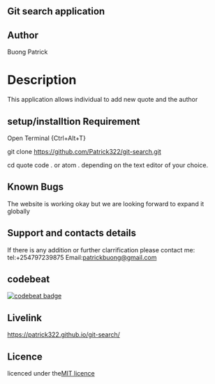 ## Git search application

## Author

Buong Patrick

# Description
This application allows individual to add new quote and the author

## setup/installtion Requirement

Open Terminal {Ctrl+Alt+T}

git clone https://github.com/Patrick322/git-search.git

cd quote
code . or atom . depending on the text editor of your choice.


## Known Bugs

The website is working okay but we are looking forward to expand it  globally


## Support and contacts details
If there is any addition or further clarrification please contact me:
tel:+254797239875
Email:patrickbuong@gmail.com

## codebeat

[![codebeat badge](https://codebeat.co/badges/310145c1-f965-4db4-8ff7-0743d679a870)](https://codebeat.co/projects/github-com-patrick322-git-search-master)

## Livelink

  https://patrick322.github.io/git-search/


## Licence

licenced under the[MIT licence](LICENCED)
